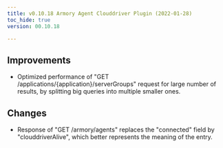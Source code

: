 ```yaml
---
title: v0.10.18 Armory Agent Clouddriver Plugin (2022-01-28)
toc_hide: true
version: 00.10.18

---
```


## Improvements
* Optimized performance of "GET /applications/{application}/serverGroups" request for large number of results, by splitting big queries into multiple smaller ones.

## Changes
* Response of "GET /armory/agents" replaces the "connected" field by "clouddriverAlive", which better represents the meaning of the entry. 
